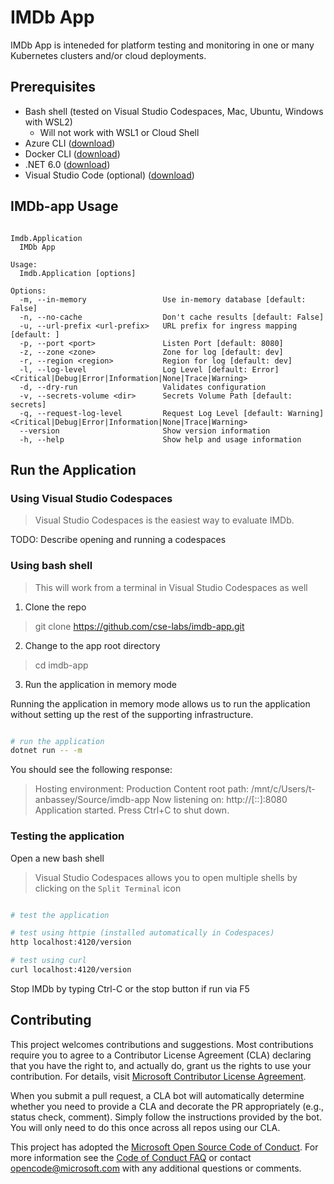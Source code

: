 # IMDb App

IMDb App is inteneded for platform testing and monitoring in one or many Kubernetes clusters and/or cloud deployments.

## Prerequisites

- Bash shell (tested on Visual Studio Codespaces, Mac, Ubuntu, Windows with WSL2)
  - Will not work with WSL1 or Cloud Shell
- Azure CLI ([download](https://docs.microsoft.com/en-us/cli/azure/install-azure-cli?view=azure-cli-latest))
- Docker CLI ([download](https://docs.docker.com/install/))
- .NET 6.0 ([download](https://docs.microsoft.com/en-us/dotnet/core/install/))
- Visual Studio Code (optional) ([download](https://code.visualstudio.com/download))

## IMDb-app Usage

```text

Imdb.Application
  IMDb App

Usage:
  Imdb.Application [options]

Options:
  -m, --in-memory                 Use in-memory database [default: False]
  -n, --no-cache                  Don't cache results [default: False]
  -u, --url-prefix <url-prefix>   URL prefix for ingress mapping [default: ]
  -p, --port <port>               Listen Port [default: 8080]
  -z, --zone <zone>               Zone for log [default: dev]
  -r, --region <region>           Region for log [default: dev]
  -l, --log-level                 Log Level [default: Error] <Critical|Debug|Error|Information|None|Trace|Warning>
  -d, --dry-run                   Validates configuration
  -v, --secrets-volume <dir>      Secrets Volume Path [default: secrets]
  -q, --request-log-level         Request Log Level [default: Warning] <Critical|Debug|Error|Information|None|Trace|Warning>
  --version                       Show version information
  -h, --help                      Show help and usage information

```

## Run the Application

### Using Visual Studio Codespaces

> Visual Studio Codespaces is the easiest way to evaluate IMDb. 

TODO: Describe opening and running a codespaces

### Using bash shell

> This will work from a terminal in Visual Studio Codespaces as well

1. Clone the repo

> git clone https://github.com/cse-labs/imdb-app.git

2. Change to the app root directory

> cd imdb-app

3. Run the application in memory mode

  Running the application in memory mode allows us to run the application without setting up the rest of the supporting infrastructure.

```bash

# run the application
dotnet run -- -m

```

 You should see the following response:
 > Hosting environment: Production
Content root path: /mnt/c/Users/t-anbassey/Source/imdb-app
Now listening on: http://[::]:8080
Application started. Press Ctrl+C to shut down.

### Testing the application

Open a new bash shell

> Visual Studio Codespaces allows you to open multiple shells by clicking on the `Split Terminal` icon

```bash

# test the application

# test using httpie (installed automatically in Codespaces)
http localhost:4120/version

# test using curl
curl localhost:4120/version

```

Stop IMDb by typing Ctrl-C or the stop button if run via F5

## Contributing

This project welcomes contributions and suggestions. Most contributions require you to agree to a
Contributor License Agreement (CLA) declaring that you have the right to, and actually do, grant us
the rights to use your contribution. For details, visit [Microsoft Contributor License Agreement](https://cla.opensource.microsoft.com).

When you submit a pull request, a CLA bot will automatically determine whether you need to provide
a CLA and decorate the PR appropriately (e.g., status check, comment). Simply follow the instructions
provided by the bot. You will only need to do this once across all repos using our CLA.

This project has adopted the [Microsoft Open Source Code of Conduct](https://opensource.microsoft.com/codeofconduct/).
For more information see the [Code of Conduct FAQ](https://opensource.microsoft.com/codeofconduct/faq/) or
contact [opencode@microsoft.com](mailto:opencode@microsoft.com) with any additional questions or comments.
